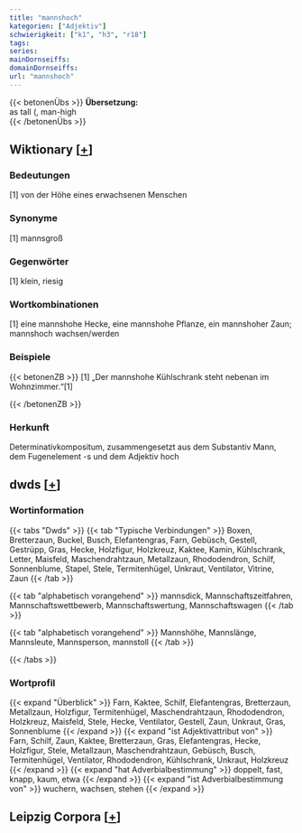 ```yaml
---
title: "mannshoch"
kategorien: ["Adjektiv"]
schwierigkeit: ["k1", "h3", "r18"]
tags:
series:
mainDornseiffs:
domainDornseiffs:
url: "mannshoch"
---
```


{{< betonenÜbs >}}
**Übersetzung:**  
as tall (, man-high  
{{< /betonenÜbs >}}

## Wiktionary [[+](https://de.wiktionary.org/wiki/mannshoch)]

### Bedeutungen
[1] von der Höhe eines erwachsenen Menschen  

### Synonyme
[1] mannsgroß  

### Gegenwörter
[1] klein, riesig  

### Wortkombinationen
[1] eine mannshohe Hecke, eine mannshohe Pflanze, ein mannshoher Zaun; mannshoch wachsen/werden  

### Beispiele
{{< betonenZB >}}
[1] „Der mannshohe Kühlschrank steht nebenan im Wohnzimmer.“[1]  

{{< /betonenZB >}}
### Herkunft
Determinativkompositum, zusammengesetzt aus dem Substantiv Mann, dem Fugenelement -s und dem Adjektiv hoch  



## dwds [[+](https://www.dwds.de/wb/mannshoch)]

### Wortinformation
{{< tabs "Dwds" >}}
{{< tab "Typische Verbindungen" >}}
Boxen, Bretterzaun, Buckel, Busch, Elefantengras, Farn, Gebüsch, Gestell, Gestrüpp, Gras, Hecke, Holzfigur, Holzkreuz, Kaktee, Kamin, Kühlschrank, Letter, Maisfeld, Maschendrahtzaun, Metallzaun, Rhododendron, Schilf, Sonnenblume, Stapel, Stele, Termitenhügel, Unkraut, Ventilator, Vitrine, Zaun
{{< /tab >}}

{{< tab "alphabetisch vorangehend" >}}
mannsdick, Mannschaftszeitfahren, Mannschaftswettbewerb, Mannschaftswertung, Mannschaftswagen
{{< /tab >}}

{{< tab "alphabetisch vorangehend" >}}
Mannshöhe, Mannslänge, Mannsleute, Mannsperson, mannstoll
{{< /tab >}}

{{< /tabs >}}

### Wortprofil
{{< expand "Überblick" >}} Farn, Kaktee, Schilf, Elefantengras, Bretterzaun, Metallzaun, Holzfigur, Termitenhügel, Maschendrahtzaun, Rhododendron, Holzkreuz, Maisfeld, Stele, Hecke, Ventilator, Gestell, Zaun, Unkraut, Gras, Sonnenblume {{< /expand >}}
{{< expand "ist Adjektivattribut von" >}} Farn, Schilf, Zaun, Kaktee, Bretterzaun, Gras, Elefantengras, Hecke, Holzfigur, Stele, Metallzaun, Maschendrahtzaun, Gebüsch, Busch, Termitenhügel, Ventilator, Rhododendron, Kühlschrank, Unkraut, Holzkreuz {{< /expand >}}
{{< expand "hat Adverbialbestimmung" >}} doppelt, fast, knapp, kaum, etwa {{< /expand >}}
{{< expand "ist Adverbialbestimmung von" >}} wuchern, wachsen, stehen {{< /expand >}}

## Leipzig Corpora [[+](https://corpora.uni-leipzig.de/en/res?word=mannshoch&corpusId=deu_newscrawl-public_2018)]

